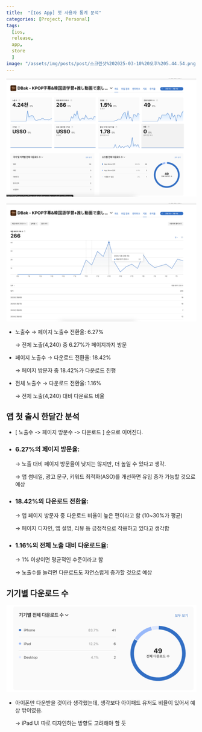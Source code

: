 ```yaml
---
title:  "[Ios App] 첫 사용자 통계 분석"
categories: [Project, Personal]
tags:
  [ios,
  release,
  app,
  store
  ] 
image: "/assets/img/posts/post/스크린샷%202025-03-10%20오후%205.44.54.png"
---
```


![](/assets/img/posts/post/스크린샷%202025-03-10%20오후%205.44.54.png)

![](/assets/img/posts/post/스크린샷%202025-03-10%20오후%205.45.36.png)

- 노출수 → 페이지 노출수 전환율: 6.27%
 
    → 전체 노출(4,240) 중 6.27%가 페이지까지 방문

- 페이지 노출수 → 다운로드 전환율: 18.42%

    → 페이지 방문자 중 18.42%가 다운로드 진행

- 전체 노출수 → 다운로드 전환율: 1.16%
    
    → 전체 노출(4,240) 대비 다운로드 비율

## 앱 첫 출시 한달간 분석

- [ 노출수 -> 페이지 방문수 -> 다운로드 ] 순으로 이어진다.

- ### 6.27%의 페이지 방문율:

    → 노출 대비 페이지 방문율이 낮지는 않지만, 더 높일 수 있다고 생각.

    → 앱 썸네일, 광고 문구, 키워드 최적화(ASO)를 개선하면 유입 증가 가능할 것으로 예상

- ### 18.42%의 다운로드 전환율:

    → 앱 페이지 방문자 중 다운로드 비율이 높은 편이라고 함 (10~30%가 평균)

    → 페이지 디자인, 앱 설명, 리뷰 등 긍정적으로 작용하고 있다고 생각함

- ### 1.16%의 전체 노출 대비 다운로드율:

    → 1% 이상이면 평균적인 수준이라고 함

    → 노출수를 늘리면 다운로드도 자연스럽게 증가할 것으로 예상


## 기기별 다운로드 수
![](/assets/img/posts/post/스크린샷%202025-03-10%20오후%205.50.35.png)
 - 아이폰만 다운받을 것이라 생각했는데, 생각보다 아이패드 유저도 비율이 있어서 예상 밖이였음.
 
    -> iPad UI 따로 디자인하는 방향도 고려해야 할 듯